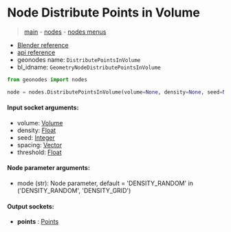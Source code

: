 # Node Distribute Points in Volume

> [main](../structure.md) - [nodes](nodes.md) - [nodes menus](nodes_menus.md)

- [Blender reference](https://docs.blender.org/manual/en/latest/modeling/geometry_nodes/point/distribute_points_in_volume.html)
- [api reference](https://docs.blender.org/api/current/bpy.types.GeometryNodeDistributePointsInVolume.html)
- geonodes name: `DistributePointsInVolume`
- bl_idname: `GeometryNodeDistributePointsInVolume`

```python
from geonodes import nodes

node = nodes.DistributePointsInVolume(volume=None, density=None, seed=None, spacing=None, threshold=None, mode='DENSITY_RANDOM')
```

#### Input socket arguments:

- volume: [Volume](Volume.md)
- density: [Float](Float.md)
- seed: [Integer](Integer.md)
- spacing: [Vector](Vector.md)
- threshold: [Float](Float.md)

#### Node parameter arguments:

- mode (str): Node parameter, default = 'DENSITY_RANDOM' in ('DENSITY_RANDOM', 'DENSITY_GRID')

#### Output sockets:

- **points** : [Points](Points)

